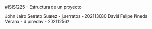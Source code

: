 #ISIS1225 - Estructura de un proyecto

John Jairo Serrato Suarez - j.serratos - 202113080
David Felipe Pineda Verano - d.pinedav - 202112562